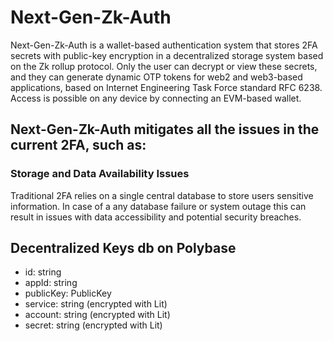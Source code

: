 # Next-Gen-Zk-Auth 

Next-Gen-Zk-Auth is a wallet-based authentication system that stores 2FA secrets with public-key encryption in a decentralized storage system based on the Zk rollup protocol. Only the user can decrypt or view these secrets, and they can generate dynamic OTP tokens for web2 and web3-based applications, based on Internet Engineering Task Force standard RFC 6238. Access is possible on any device by connecting an EVM-based wallet.


## Next-Gen-Zk-Auth mitigates all the issues in the current 2FA, such as:

### Storage and Data Availability Issues
Traditional 2FA relies on a single central database to store users sensitive information. In case of a any database failure or system outage this can result in issues with data accessibility and potential security breaches.



## Decentralized Keys db on Polybase

* id: string
* appId: string
* publicKey: PublicKey
* service: string (encrypted with Lit)
* account: string (encrypted with Lit)
* secret: string (encrypted with Lit)

